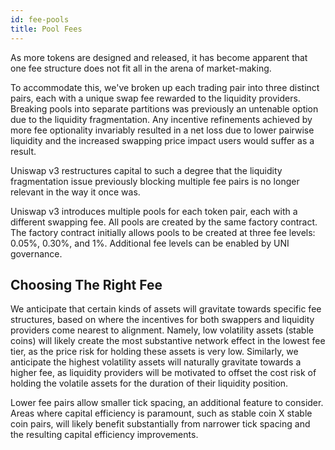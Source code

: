 ```yaml
---
id: fee-pools
title: Pool Fees
---
```


As more tokens are designed and released, it has become apparent that one fee structure does not fit all in the arena of market-making.

To accommodate this, we've broken up each trading pair into three distinct pairs, each with a unique swap fee rewarded to the liquidity providers. Breaking pools into separate partitions was previously an untenable option due to the liquidity fragmentation. Any incentive refinements achieved by more fee optionality invariably resulted in a net loss due to lower pairwise liquidity and the increased swapping price impact users would suffer as a result.

Uniswap v3 restructures capital to such a degree that the liquidity fragmentation issue previously blocking multiple fee pairs is no longer relevant in the way it once was.

Uniswap v3 introduces multiple pools for each token pair, each with a different swapping fee. All pools are created by the same factory contract. The factory contract initially allows pools to be created at three fee levels: 0.05%, 0.30%, and 1%. Additional fee levels can be enabled by UNI governance.


## Choosing The Right Fee

We anticipate that certain kinds of assets will gravitate towards specific fee structures, based on where the incentives for both swappers and liquidity providers come nearest to alignment. Namely, low volatility assets (stable coins) will likely create the most substantive network effect in the lowest fee tier, as the price risk for holding these assets is very low. Similarly, we anticipate the highest volatility assets will naturally gravitate towards a higher fee, as liquidity providers will be motivated to offset the cost risk of holding the volatile assets for the duration of their liquidity position.

Lower fee pairs allow smaller tick spacing, an additional feature to consider. Areas where capital efficiency is paramount, such as stable coin X stable coin pairs, will likely benefit substantially from narrower tick spacing and the resulting capital efficiency improvements.